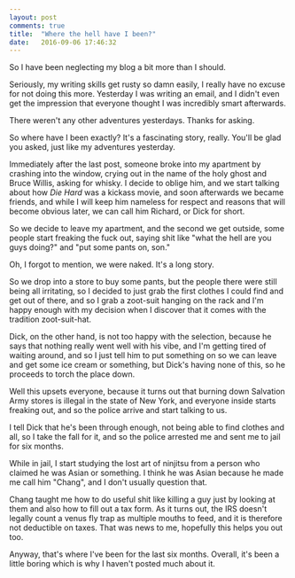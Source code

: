 ```yaml
---
layout: post
comments: true
title:  "Where the hell have I been?"
date:   2016-09-06 17:46:32
---
```


So I have been neglecting my blog a bit more than I should. 

Seriously, my writing skills get rusty so damn easily, I really have no excuse for not doing this more. Yesterday I was writing an email, and I didn't even get the impression that everyone thought I was incredibly smart afterwards. 

There weren't any other adventures yesterdays.  Thanks for asking.  

So where have I been exactly?  It's a fascinating story, really.  You'll be glad you asked, just like my adventures yesterday. 

Immediately after the last post, someone broke into my apartment by crashing into the window, crying out in the name of the holy ghost and Bruce Willis, asking for whisky.  I decide to oblige him, and we start talking about how *Die Hard* was a kickass movie, and soon afterwards we became friends, and while I will keep him nameless for respect and reasons that will become obvious later, we can call him Richard, or Dick for short. 

So we decide to leave my apartment, and the second we get outside, some people start freaking the fuck out, saying shit like "what the hell are you guys doing?" and "put some pants on, son." 

Oh, I forgot to mention, we were naked.  It's a long story.  

So we drop into a store to buy some pants, but the people there were still being all irritating, so I decided to just grab the first clothes I could find and get out of there, and so I grab a zoot-suit hanging on the rack and I'm happy enough with my decision when I discover that it comes with the tradition zoot-suit-hat. 

Dick, on the other hand, is not too happy with the selection, because he says that nothing really went well with his vibe, and I'm getting tired of waiting around, and so I just tell him to put something on so we can leave and get some ice cream or something, but Dick's having none of this, so he proceeds to torch the place down. 

Well this upsets everyone, because it turns out that burning down Salvation Army stores is illegal in the state of New York, and everyone inside starts freaking out, and so the police arrive and start talking to us. 

I tell Dick that he's been through enough, not being able to find clothes and all, so I take the fall for it, and so the police arrested me and sent me to jail for six months.  

While in jail, I start studying the lost art of ninjitsu from a person who claimed he was Asian or something.  I think he was Asian because he made me call him "Chang", and I don't usually question that.

Chang taught me how to do useful shit like killing a guy just by looking at them and also how to fill out a tax form.  As it turns out, the IRS doesn't legally count a venus fly trap as multiple mouths to feed, and it is therefore not deductible on taxes.  That was news to me, hopefully this helps you out too. 

Anyway, that's where I've been for the last six months.  Overall, it's been a little boring which is why I haven't posted much about it.  

